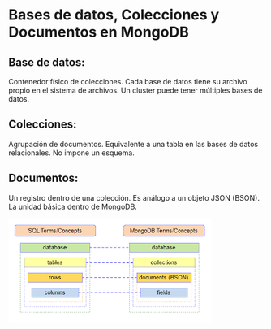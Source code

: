 # Bases de datos, Colecciones y Documentos en MongoDB

## Base de datos:

Contenedor físico de colecciones.
Cada base de datos tiene su archivo propio en el sistema de archivos.
Un cluster puede tener múltiples bases de datos.

## Colecciones:

Agrupación de documentos.
Equivalente a una tabla en las bases de datos relacionales.
No impone un esquema.

## Documentos:

Un registro dentro de una colección.
Es análogo a un objeto JSON (BSON).
La unidad básica dentro de MongoDB.

![Relacion con SQL](img/SQL-MongoDB_Correspondence.PNG)